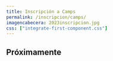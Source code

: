 ```yaml
---
title: Inscripción a Camps
permalink: /inscripcion/camps/
imagencabecera: 2023inscripcion.jpg
css: ["integrate-first-component.css"]
---
```


## Próximamente
